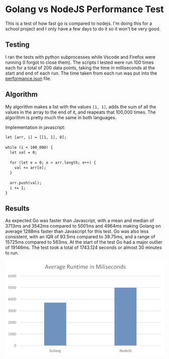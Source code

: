 # Golang vs NodeJS Performance Test
This is a test of how fast go is compared to nodejs. I'm doing this for a school project and I only have a few days to do it so it won't be very good.

## Testing
I ran the tests with python subprocesses while Vscode and Firefox were running (I forgot to close them). The scripts I tested were run 100 times each for a total of 200 data points, taking the time in milliseconds at the start and end of each run. The time taken from each run was put into the [performance.json](https://github.com/kierancrumb/golang-vs-nodejs/blob/main/performance.json) file.

## Algorithm
My algorithm makes a list with the values `[1, 1]`, adds the sum of all the values in the array to the end of it, and reapeats that 100,000 times. The algorithm is pretty much the same in both languages.

Implementation in javascript:
```
let [arr, i] = [[1, 1], 0];

while (i < 100_000) {
  let val = 0;

  for (let e = 0; e < arr.length; e++) {
    val += arr[e];
  }

  arr.push(val);
  i += 1;
}
```

## Results
As expected Go was faster than Javascript, with a mean and median of 3713ms and 3542ms compared to 5001ms and 4964ms making Golang on average 1288ms faster than Javascript for this test. Go was also less consistent, with an IQR of 93.5ms compared to 39.75ms, and a range of 15725ms compared to 563ms. At the start of the test Go had a major outlier of 19146ms. The test took a total of 1743.124 seconds or almost 30 minutes to run.

![Runtime Graph](graph.png)